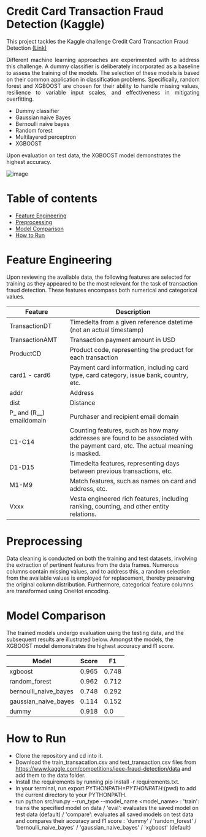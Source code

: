 # Credit Card Transaction Fraud Detection (Kaggle)

This project tackles the Kaggle challenge Credit Card Transaction Fraud Detection [(Link)](https://www.kaggle.com/c/ieee-fraud-detection/discussion/101203)


<p align="justify">
Different machine learning approaches are experimented with to address this challenge. A dummy classifier is deliberately incorporated as a baseline to assess the training of the models. The selection of these models is based on their common application in classification problems. Specifically, random forest and XGBOOST are chosen for their ability to handle missing values, resilience to variable input scales, and effectiveness in mitigating overfitting.

- Dummy classifier 
- Gaussian naive Bayes
- Bernoulli naive bayes
- Random forest
- Multilayered perceptron
- XGBOOST

Upon evaluation on test data, the XGBOOST model demonstrates the highest accuracy.

</p>

![image](https://github.com/arash-hashemi1/fraud_detection_kaggle/assets/48169508/bb2567ea-713f-4873-9b3a-dd5b7391f852)


Table of contents
=================

- [Feature Engineering](#feature-extraction)
- [Preprocessing ](#preprocessing)
- [Model Comparison](#model-comparison)
- [How to Run](#how-run)



# Feature Engineering

Upon reviewing the available data, the following features are selected for training as they appeared to be the most relevant for the task of transaction fraud detection. These features encompass both numerical and categorical values.

| Feature                | Description                                                                                      |
|------------------------|--------------------------------------------------------------------------------------------------|
| TransactionDT          | Timedelta from a given reference datetime (not an actual timestamp)                               |
| TransactionAMT         | Transaction payment amount in USD                                                                |
| ProductCD              | Product code, representing the product for each transaction                                       |
| card1 - card6          | Payment card information, including card type, card category, issue bank, country, etc.            |
| addr                   | Address                                                                                          |
| dist                   | Distance                                                                                         |
| P_ and (R__) emaildomain | Purchaser and recipient email domain                                                           |
| C1-C14                 | Counting features, such as how many addresses are found to be associated with the payment card, etc. The actual meaning is masked. |
| D1-D15                 | Timedelta features, representing days between previous transactions, etc.                          |
| M1-M9                  | Match features, such as names on card and address, etc.                                           |
| Vxxx                   | Vesta engineered rich features, including ranking, counting, and other entity relations.         |


# Preprocessing 
Data cleaning is conducted on both the training and test datasets, involving the extraction of pertinent features from the data frames. Numerous columns contain missing values, and to address this, a random selection from the available values is employed for replacement, thereby preserving the original column distribution. Furthermore, categorical feature columns are transformed using OneHot encoding.

# Model Comparison

The trained models undergo evaluation using the testing data, and the subsequent results are illustrated below. Amongst the models, the XGBOOST model demonstrates the highest accuracy and f1 score.

| Model                   | Score              | F1                |
|-------------------------|--------------------|-------------------|
| xgboost                 | 0.965              | 0.748             |
| random_forest           | 0.962              | 0.712             |
| bernoulli_naive_bayes   | 0.748              | 0.292             |
| gaussian_naive_bayes    | 0.114              | 0.152             |
| dummy                   | 0.918              | 0.0               |


# How to Run
- Clone the repository and cd into it.
- Download the train_transacation.csv and test_transaction.csv files from https://www.kaggle.com/competitions/ieee-fraud-detection/data and add them to the data folder.
- Install the requirements by running pip install -r requirements.txt.
- In your terminal, run export PYTHONPATH=$PYTHONPATH:$(pwd) to add the current directory to your PYTHONPATH.
- run python src/run.py --run_type <run type mode> --model_name <model_name>
<run type mode> : 'train': trains the specified model on data / 'eval': evaluates the saved model on test data (default) / 'compare': evaluates all saved models on test data and compares their accuracy and f1 score
<model name> : 'dummy' / 'random_forest' / 'bernoulli_naive_bayes' / 'gaussian_naive_bayes' / 'xgboost' (default)
